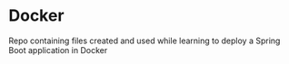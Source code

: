 # Docker
Repo containing files created and used while learning to deploy a Spring Boot application in Docker
